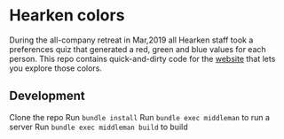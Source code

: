 # Hearken colors
During the all-company retreat in Mar,2019 all Hearken staff took a preferences quiz that generated a red, green and blue values for each person. This repo contains quick-and-dirty code for the [website](http://apps.kavyasukumar.com/hearken-colors/) that lets you explore those colors.

## Development
Clone the repo
Run `bundle install`
Run `bundle exec middleman` to run a server
Run `bundle exec middleman build` to build
